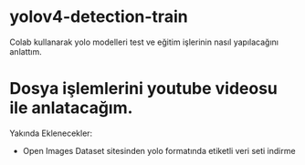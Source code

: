 # yolov4-detection-train
Colab kullanarak yolo modelleri test ve eğitim işlerinin nasıl yapılacağını anlattım.

# Dosya işlemlerini youtube videosu ile anlatacağım.

Yakında Eklenecekler:

- Open Images Dataset sitesinden yolo formatında etiketli veri seti indirme
